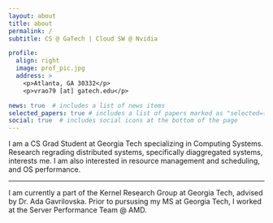 ```yaml
---
layout: about
title: about
permalink: /
subtitle: CS @ GaTech | Cloud SW @ Nvidia

profile:
  align: right
  image: prof_pic.jpg
  address: >
    <p>Atlanta, GA 30332</p>
    <p>vrao79 [at] gatech.edu</p> 

news: true  # includes a list of news items
selected_papers: true # includes a list of papers marked as "selected={true}"
social: true  # includes social icons at the bottom of the page
---
```


 I am a CS Grad Student at Georgia Tech specializing in Computing Systems. 
 Research regrading distributed systems, specifically diaggregated systems, interests me.
 I am also interested in resource management and scheduling, and OS performance. 

---

 I am currently a part of the Kernel Research Group at Georgia Tech, advised by Dr. Ada Gavrilovska.
 Prior to pursusing my MS at Georgia Tech, I worked at the Server Performance Team @ AMD. 
 